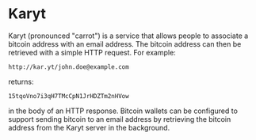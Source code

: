 
# Karyt

Karyt (pronounced "carrot") is a service that allows people to
associate a bitcoin address with an email address. The bitcoin address
can then be retrieved with a simple HTTP request. For example:

    http://kar.yt/john.doe@example.com

returns:

    15tqoVno7i3qH7TMcCpN1JrHDZTm2nHVow

in the body of an HTTP response. Bitcoin wallets can be configured to
support sending bitcoin to an email address by retrieving the bitcoin
address from the Karyt server in the background.
